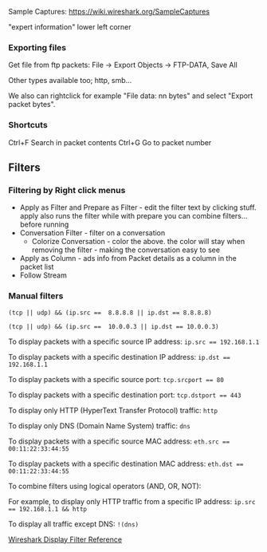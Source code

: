 
Sample Captures:
https://wiki.wireshark.org/SampleCaptures



"expert information" lower left corner


### Exporting files

Get file from ftp packets:
File -> Export Objects -> FTP-DATA, Save All

Other types available too; http, smb...

We also can rightclick for example "File data: nn bytes" and select "Export packet bytes".

### Shortcuts

Ctrl+F Search in packet contents
Ctrl+G Go to packet number


## Filters

### Filtering by Right click menus
- Apply as Filter and Prepare as Filter - edit the filter text by clicking stuff. apply also runs the filter while with prepare you can combine filters... before running
- Conversation Filter - filter on a conversation
	- Colorize Conversation - color the above. the color will stay when removing the filter - making the conversation easy to see
- Apply as Column - ads info from Packet details as a column in the packet list
- Follow Stream

### Manual filters

`(tcp || udp) && (ip.src ==  8.8.8.8 || ip.dst == 8.8.8.8)`

`(tcp || udp) && (ip.src ==  10.0.0.3 || ip.dst == 10.0.0.3)`


To display packets with a specific source IP address:
`ip.src == 192.168.1.1`

To display packets with a specific destination IP address:
`ip.dst == 192.168.1.1`

To display packets with a specific source port:
`tcp.srcport == 80`

To display packets with a specific destination port:
`tcp.dstport == 443`
  
To display only HTTP (HyperText Transfer Protocol) traffic:
`http`
  
To display only DNS (Domain Name System) traffic:
`dns`
  
To display packets with a specific source MAC address:
`eth.src == 00:11:22:33:44:55`
  
To display packets with a specific destination MAC address:
`eth.dst == 00:11:22:33:44:55`

To combine filters using logical operators (AND, OR, NOT):
  
For example, to display only HTTP traffic from a specific IP address:
`ip.src == 192.168.1.1 && http`
  
To display all traffic except DNS:
`!(dns)`

[Wireshark Display Filter Reference](https://www.wireshark.org/docs/dfref/)

